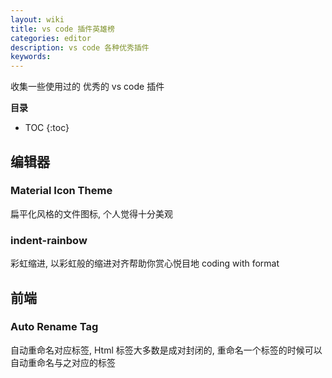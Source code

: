 ```yaml
---
layout: wiki
title: vs code 插件英雄榜
categories: editor
description: vs code 各种优秀插件
keywords: 
---
```


收集一些使用过的 优秀的 vs code 插件

**目录**

* TOC
{:toc}

## 编辑器

### Material Icon Theme

扁平化风格的文件图标, 个人觉得十分美观

### indent-rainbow

彩虹缩进, 以彩虹般的缩进对齐帮助你赏心悦目地 coding with format

## 前端

### Auto Rename Tag

自动重命名对应标签, Html 标签大多数是成对封闭的, 重命名一个标签的时候可以自动重命名与之对应的标签

